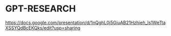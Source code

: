 # GPT-RESEARCH

https://docs.google.com/presentation/d/1nQghL0j5GiuAB21Hzhieh_ls1WeTtaXSSYQdBcEKQks/edit?usp=sharing
